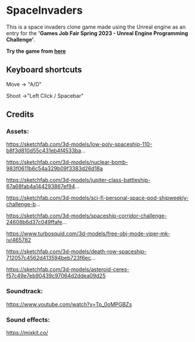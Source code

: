 # SpaceInvaders

This is a space invaders clone game made using the Unreal engine as an entry for the **'Games Job Fair Spring 2023 - Unreal Engine Programming Challenge'**.


**Try the game from [here](https://naminaziri.itch.io/space-invaders)**
## Keyboard shortcuts

Move -> "A/D"

Shoot ->"Left Click / Spacebar"



## Credits

### Assets:

https://sketchfab.com/3d-models/low-poly-spaceship-110-b8f3d810d55c431eb4f4533ba...

https://sketchfab.com/3d-models/nuclear-bomb-983f0611b6c54a329b09f3383d26d18a

https://sketchfab.com/3d-models/jupiter-class-battleship-67a68fab4a144293867ef94...

https://sketchfab.com/3d-models/sci-fi-personal-space-pod-shipweekly-challenge-b...

https://sketchfab.com/3d-models/spaceship-corridor-challenge-24608b6d37c049ffafe...

https://www.turbosquid.com/3d-models/free-obj-mode-viper-mk-iv/465782

https://sketchfab.com/3d-models/death-row-spaceship-712057c4562d413594beb723f6ec...

https://sketchfab.com/3d-models/asteroid-ceres-f57c49e7eb90439c97064d2ddea09d25​

### Soundtrack:

https://www.youtube.com/watch?v=Tp_0oMPGBZs

### Sound effects:

https://mixkit.co/



